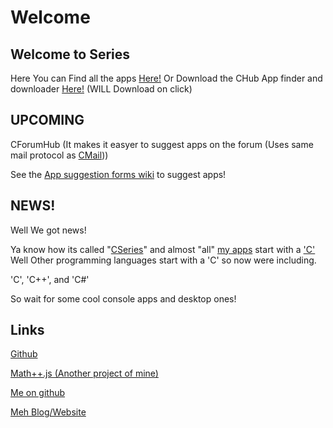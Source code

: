# Welcome

## Welcome to Series

Here You can Find all the apps [Here!](https://github.com/Elijah629/CSeries/tree/main/APPS) Or Download the CHub App finder and downloader [Here!](https://github.com/Elijah629/CSeries/raw/main/APPS/CHub/CHub%20Setup.exe) (WILL Download on click)

## UPCOMING

CForumHub (It makes it easyer to suggest apps on the forum (Uses same mail protocol as [CMail](https://github.com/Elijah629/CSeries/raw/main/APPS/CMail/CMail.exe)))

See the [App suggestion forms wiki](https://github.com/Elijah629/CSeries/wiki/FORUMS!) to suggest apps!

## NEWS!

Well We got news!

Ya know how its called "[CSeries](github.com/Elijah629/CSeries)" and almost "all" [my apps](https://github.com/Elijah629/CSeries/tree/main/APPS) start with a ['C'](google.com/search?q=All+The+C+Programming+Laungages) Well Other programming languages start with a 'C' so now were including.

'C', 'C++', and 'C#'

So wait for some cool console apps and desktop ones!

## Links

[Github](https://github.com/Elijah629/CSeries)

[Math++.js (Another project of mine)](https://github.com/Elijah629/Mathplusplus.js)

[Me on github](https://github.com/Elijah629)

[Meh Blog/Website](https://elijah629.wixsite.com/elijah629)
